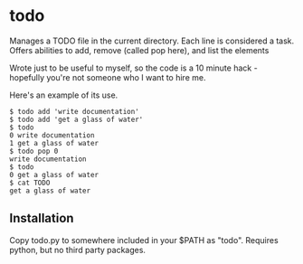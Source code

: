 # todo

Manages a TODO file in the current directory. Each line is considered a task. Offers abilities to add, remove (called pop here), and list the elements

Wrote just to be useful to myself, so the code is a 10 minute hack - hopefully you're not someone who I want to hire me.

Here's an example of its use.

```console
$ todo add 'write documentation'
$ todo add 'get a glass of water'
$ todo
0 write documentation
1 get a glass of water
$ todo pop 0
write documentation
$ todo
0 get a glass of water
$ cat TODO
get a glass of water
```

## Installation

Copy todo.py to somewhere included in your $PATH as "todo". Requires python, but no third party packages.
